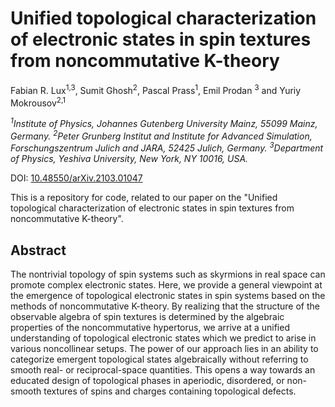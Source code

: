 # Unified topological characterization of electronic states in spin textures from noncommutative K-theory

Fabian R. Lux<sup>1,3</sup>, Sumit Ghosh<sup>2</sup>, Pascal Prass<sup>1</sup>, Emil Prodan <sup>3</sup> and Yuriy Mokrousov<sup>2,1</sup>

*<sup>1</sup>Institute of Physics, Johannes Gutenberg University Mainz, 55099 Mainz, Germany.*
*<sup>2</sup>Peter Grunberg Institut and Institute for Advanced Simulation, Forschungszentrum Julich and JARA, 52425 Julich, Germany.*
*<sup>3</sup>Department of Physics, Yeshiva University, New York, NY 10016, USA.*

DOI: [10.48550/arXiv.2103.01047](https://doi.org/10.48550/arXiv.2103.01047)

This is a repository for code, related to our paper on the "Unified topological characterization of electronic states in spin textures from noncommutative K-theory".

## Abstract

The nontrivial topology of spin systems such as skyrmions in real space can promote complex electronic states. Here, we provide a general viewpoint at the emergence of topological electronic states in spin systems based on the methods of noncommutative K-theory. By realizing that the structure of the observable algebra of spin textures is determined by the algebraic properties of the noncommutative hypertorus, we arrive at a unified understanding of topological electronic states which we predict to arise in various noncollinear setups. The power of our approach lies in an ability to categorize emergent topological states algebraically without referring to smooth real- or reciprocal-space quantities. This opens a way towards an educated design of topological phases in aperiodic, disordered, or non-smooth textures of spins and charges containing topological defects.
